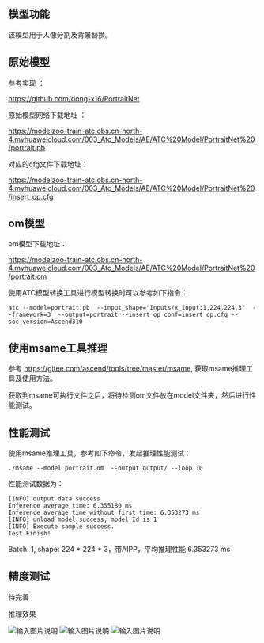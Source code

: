 ## 模型功能

该模型用于人像分割及背景替换。

## 原始模型

参考实现 ：

https://github.com/dong-x16/PortraitNet 

原始模型网络下载地址 ：

https://modelzoo-train-atc.obs.cn-north-4.myhuaweicloud.com/003_Atc_Models/AE/ATC%20Model/PortraitNet%20/portrait.pb

对应的cfg文件下载地址：

https://modelzoo-train-atc.obs.cn-north-4.myhuaweicloud.com/003_Atc_Models/AE/ATC%20Model/PortraitNet%20/insert_op.cfg


## om模型

om模型下载地址：

https://modelzoo-train-atc.obs.cn-north-4.myhuaweicloud.com/003_Atc_Models/AE/ATC%20Model/PortraitNet%20/portrait.om

使用ATC模型转换工具进行模型转换时可以参考如下指令：

```
atc --model=portrait.pb  --input_shape="Inputs/x_input:1,224,224,3"  --framework=3  --output=portrait --insert_op_conf=insert_op.cfg --soc_version=Ascend310 
```

## 使用msame工具推理

参考 https://gitee.com/ascend/tools/tree/master/msame, 获取msame推理工具及使用方法。

获取到msame可执行文件之后，将待检测om文件放在model文件夹，然后进行性能测试。

## 性能测试

使用msame推理工具，参考如下命令，发起推理性能测试： 

```
./msame --model portrait.om  --output output/ --loop 10
```

性能测试数据为：

```
[INFO] output data success
Inference average time: 6.355180 ms
Inference average time without first time: 6.353273 ms
[INFO] unload model success, model Id is 1
[INFO] Execute sample success.
Test Finish!
```

Batch: 1, shape: 224 * 224 * 3，带AIPP，平均推理性能 6.353273 ms

## 精度测试

待完善

推理效果

![输入图片说明](https://images.gitee.com/uploads/images/2021/0111/120507_cb76e9b4_8113712.jpeg "ori.jpg")
![输入图片说明](https://images.gitee.com/uploads/images/2021/0111/120522_68b139f4_8113712.jpeg "background.jpg")
![输入图片说明](https://images.gitee.com/uploads/images/2021/0111/120532_0b5121b3_8113712.jpeg "new.jpg")